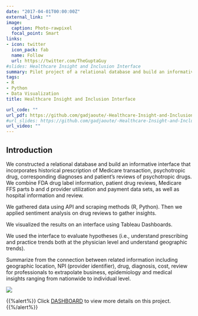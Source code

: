 ```yaml
---
date: "2017-04-01T00:00:00Z"
external_link: ""
image:
  caption: Photo-rawpixel
  focal_point: Smart
links:
- icon: twitter
  icon_pack: fab
  name: Follow
  url: https://twitter.com/TheGuptaGuy
#slides: Healthcare Insight and Inclusion Interface     
summary: Pilot project of a relational database and build an informative interface that incorporates historical prescription of Medicare transaction, psychotropic drug, corresponding diagnoses and patient’s reviews of psychotropic drugs.
tags:
- R
- Python
- Data Visualization
title: Healthcare Insight and Inclusion Interface

url_code: ""
url_pdf: https://github.com/gadjaoute/-Healthcare-Insight-and-Inclusion-Interface-
#url_slides: https://github.com/gadjaoute/-Healthcare-Insight-and-Inclusion-Interface-
url_video: ""
---
```


## Introduction

We constructed a relational database and build an informative interface that incorporates historical prescription of Medicare transaction, psychotropic drug, corresponding diagnoses and patient’s reviews of psychotropic drugs. 
We combine FDA drug label information, patient drug reviews, Medicare FFS parts b and d provider utilization and payment data sets, as well as hospital information and review. 

We gathered data using API and scraping methods (R, Python). Then we applied sentiment analysis on drug reviews to gather insights. 

We visualized the results on an interface using Tableau Dashboards.

We used the interface to evaluate hypotheses (i.e., understand prescribing and practice trends both at the physician level and understand geographic trends). 

Summarize from the connection between related information including geographic location, NPI (provider identifier), drug, diagnosis, cost, review for professionals to extrapolate business, epidemiology and medical insights ranging from nationwide to individual level.

![](/project/interface/index_files/deliverable_dashboard.PNG)


{{%alert%}}
Click [DASHBOARD](https://github.com/gadjaoute/-Healthcare-Insight-and-Inclusion-Interface-) to view more details on this project.
{{%/alert%}}
